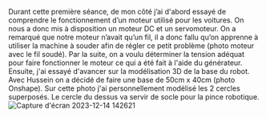 Durant cette première séance, de mon côté j’ai d'abord essayé de comprendre le fonctionnement d’un moteur utilisé pour les voitures. On nous a donc mis à disposition un moteur DC et un servomoteur. On a remarqué que notre moteur n’avait qu’un fil, il a donc fallu qu’on apprenne à utiliser la machine à souder afin de régler ce petit problème (photo moteur avec le fil soudé). Par la suite, on a voulu déterminer la tension adéquat pour faire fonctionner le moteur ce qui a été fait à l'aide du générateur. Ensuite, j'ai essayé d'avancer sur la modélisation 3D de la base du robot. Avec Hussein on a décidé de faire une base de 50cm x 40cm (photo Onshape). Sur cette photo j'ai personnellement modélisé les 2 cercles superposés. Le cercle du dessus va servir de socle pour la pince robotique.
![Capture d'écran 2023-12-14 142621](https://github.com/hbtounes/projet-Arduino-Bentounes-Cayla/assets/134288995/12487b8a-f292-4af8-a63e-9372df706731)
